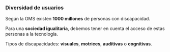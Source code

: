 ### Diversidad de usuarios

Según la OMS existen __1000 millones__ de personas con discapacidad.

Para una __sociedad igualitaria__, debemos tener en cuenta el acceso de estas personas a la tecnología.

Tipos de discapacidades: __visuales__, __motrices__, __auditivas__ o __cognitivas__.